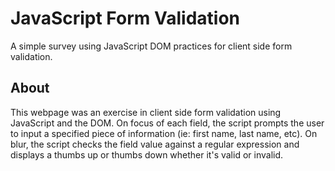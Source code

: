 # JavaScript Form Validation
A simple survey using JavaScript DOM practices for client side form validation.

## About
This webpage was an exercise in client side form validation using JavaScript and the DOM. On focus of each field, the script prompts the user to input a specified piece of information (ie: first name, last name, etc). On blur, the script checks the field value against a regular expression and displays a thumbs up or thumbs down whether it's valid or invalid.
